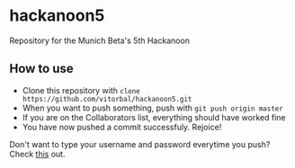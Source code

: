 hackanoon5
==========

Repository for the Munich Beta's 5th Hackanoon

## How to use
* Clone this repository with `clone https://github.com/vitorbal/hackanoon5.git`
* When you want to push something, push with `git push origin master`
* If you are on the Collaborators list, everything should have worked fine
* You have now pushed a commit successfuly. Rejoice!

Don't want to type your username and password everytime you push? Check
[this](https://help.github.com/articles/set-up-git#password-caching) out.
